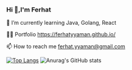 ### Hi 👋,I'm Ferhat



🌱 I’m currently learning Java, Golang, React

👨‍💻 Portfolio https://ferhatyyaman.github.io/

📫 How to reach me ferhat.yyaman@gmail.com

[![Top Langs](https://github-readme-stats.vercel.app/api/top-langs/?username=ferhatyyaman&layout=compact)](https://github.com/anuraghazra/github-readme-stats)     ![Anurag's GitHub stats](https://github-readme-stats.vercel.app/api?username=ferhatyyaman&show_icons=true&theme=dark)








